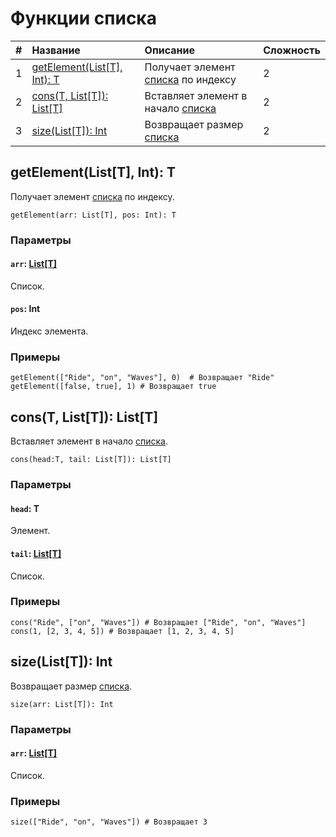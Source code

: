 # Функции списка

| # | Название | Описание | Сложность |
| :--- | :--- | :--- | :--- |
| 1 | [getElement(List[T], Int): T](#get-element)  | Получает элемент [списка](/ru/ride/data-types/list) по индексу | 2 |
| 2 | [cons(T, List[T]): List[T]](#cons)  | Вставляет элемент в начало [списка](/ru/ride/data-types/list) | 2 |
| 3 | [size(List[T]): Int](#size)  | Возвращает размер [списка](/ru/ride/data-types/list) | 2 |

## getElement(List[T], Int): T<a id="get-element"></a>

Получает элемент [списка](/ru/ride/data-types/list) по индексу.

``` ride
getElement(arr: List[T], pos: Int): T
```

### Параметры

#### `arr`: [List[T]](/ru/ride/data-types/list)

Список.

#### `pos`: Int

Индекс элемента.

### Примеры

```ride
getElement(["Ride", "on", "Waves"], 0)  # Возвращает "Ride"
getElement([false, true], 1) # Возвращает true
```

## cons(T, List[T]): List[T] <a id="cons"></a>

Вставляет элемент в начало [списка](/ru/ride/data-types/list).

``` ride
cons(head:T, tail: List[T]): List[T]
```

### Параметры

#### `head`: T

Элемент.

#### `tail`: [List[T]](/ru/ride/data-types/list)

Список.

### Примеры

```ride
cons("Ride", ["on", "Waves"]) # Возвращает ["Ride", "on", "Waves"]
cons(1, [2, 3, 4, 5]) # Возвращает [1, 2, 3, 4, 5]
```

## size(List[T]): Int <a id="size"></a>

Возвращает размер [списка](/ru/ride/data-types/list).

``` ride
size(arr: List[T]): Int
```

### Параметры

#### `arr`: [List[T]](/ru/ride/data-types/list)

Список.

### Примеры

```ride
size(["Ride", "on", "Waves"]) # Возвращает 3
```
